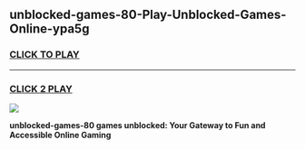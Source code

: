 
## unblocked-games-80-Play-Unblocked-Games-Online-ypa5g
<h3>
<a href="https://premium76.site?title=unblocked-games-80&ref=24A">CLICK TO PLAY</a></h3>
<hr>

<h3>
<a href="https://premium76.site?title=unblocked-games-80&ref=24A">CLICK 2 PLAY</a>
  
</h3>

<a href="https://premium76.site?title=unblocked-games-80&ref=24A"><img src="https://clearcache.store/games.png"></a>


**unblocked-games-80 games unblocked: Your Gateway to Fun and Accessible Online Gaming**
